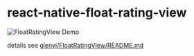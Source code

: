 # react-native-float-rating-view

![FloatRatingView Demo](https://raw.githubusercontent.com/strekfus/FloatRatingView/master/FloatRatingView.gif "FloatRatingView Demo")

details see [glenyi/FloatRatingView/README.md](https://github.com/glenyi/FloatRatingView/blob/master/README.md)
